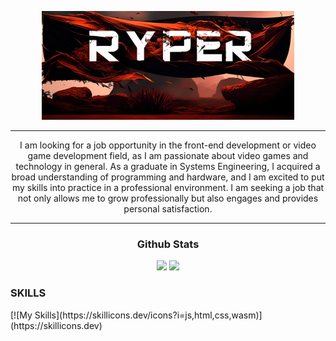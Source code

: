 
<p align="center"><a href="https://www.linkedin.com/in/erick-irvin-padilla-mercado-786463194/"><img width="80%" alt="Hello, I'm Anurag. I do open source!" src="./assets/zyro-image.png"/></a></p>
<hr/>
<div align="center">
<p>I am looking for a job opportunity in the front-end development or video game development field, as I am passionate about video games and technology in general. As a graduate in Systems Engineering, I acquired a broad understanding of programming and hardware, and I am excited to put my skills into practice in a professional environment. I am seeking a job that not only allows me to grow professionally but also engages and provides personal satisfaction.</p>
  </div>
<hr/>
<div align="center"> 
  <h3> Github Stats</h3>
  <img height="180em" src="https://github-readme-stats.vercel.app/api?username=ZeroRyper&show_icons=true&theme=tokyonight"/>
  <img height="180em" src="https://github-readme-stats.vercel.app/api/top-langs/?username=ZeroRyper&layout=compact&theme=tokyonight"/> 
</div>
<div> 
 <h3>SKILLS</h3>
[![My Skills](https://skillicons.dev/icons?i=js,html,css,wasm)](https://skillicons.dev)
</div>

